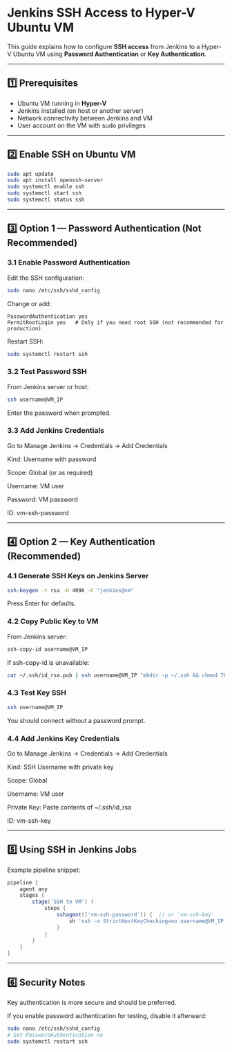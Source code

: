 # Jenkins SSH Access to Hyper-V Ubuntu VM

This guide explains how to configure **SSH access** from Jenkins to a Hyper-V Ubuntu VM using **Password Authentication** or **Key Authentication**.

---

## 1️⃣ Prerequisites
- Ubuntu VM running in **Hyper-V**
- Jenkins installed (on host or another server)
- Network connectivity between Jenkins and VM
- User account on the VM with sudo privileges

---

## 2️⃣ Enable SSH on Ubuntu VM
```bash
sudo apt update
sudo apt install openssh-server
sudo systemctl enable ssh
sudo systemctl start ssh
sudo systemctl status ssh
```

---

## 3️⃣ Option 1 — Password Authentication (Not Recommended)

### 3.1 Enable Password Authentication
Edit the SSH configuration:

```bash
sudo nano /etc/ssh/sshd_config
```

Change or add:

```nginx
PasswordAuthentication yes
PermitRootLogin yes   # Only if you need root SSH (not recommended for production)
```

Restart SSH:

```bash
sudo systemctl restart ssh
```

### 3.2 Test Password SSH
From Jenkins server or host:

```bash
ssh username@VM_IP
```
Enter the password when prompted.


### 3.3 Add Jenkins Credentials
Go to Manage Jenkins → Credentials → Add Credentials

Kind: Username with password

Scope: Global (or as required)

Username: VM user

Password: VM password

ID: vm-ssh-password

---

## 4️⃣ Option 2 — Key Authentication (Recommended)

### 4.1 Generate SSH Keys on Jenkins Server
```bash
ssh-keygen -t rsa -b 4096 -C "jenkins@vm"
```
Press Enter for defaults.

### 4.2 Copy Public Key to VM
From Jenkins server:
```bash
ssh-copy-id username@VM_IP
```

If ssh-copy-id is unavailable:
```bash
cat ~/.ssh/id_rsa.pub | ssh username@VM_IP "mkdir -p ~/.ssh && chmod 700 ~/.ssh && cat >> ~/.ssh/authorized_keys && chmod 600 ~/.ssh/authorized_keys"
```

### 4.3 Test Key SSH
```bash
ssh username@VM_IP
```
You should connect without a password prompt.

### 4.4 Add Jenkins Key Credentials
Go to Manage Jenkins → Credentials → Add Credentials

Kind: SSH Username with private key

Scope: Global

Username: VM user

Private Key: Paste contents of ~/.ssh/id_rsa

ID: vm-ssh-key

---

## 5️⃣ Using SSH in Jenkins Jobs
Example pipeline snippet:

```groovy
pipeline {
    agent any
    stages {
        stage('SSH to VM') {
            steps {
                sshagent(['vm-ssh-password']) {  // or 'vm-ssh-key'
                    sh 'ssh -o StrictHostKeyChecking=no username@VM_IP "echo Connected to VM"'
                }
            }
        }
    }
}
```

---

## 6️⃣ Security Notes
Key authentication is more secure and should be preferred.

If you enable password authentication for testing, disable it afterward:

```bash
sudo nano /etc/ssh/sshd_config
# Set PasswordAuthentication no
sudo systemctl restart ssh
```